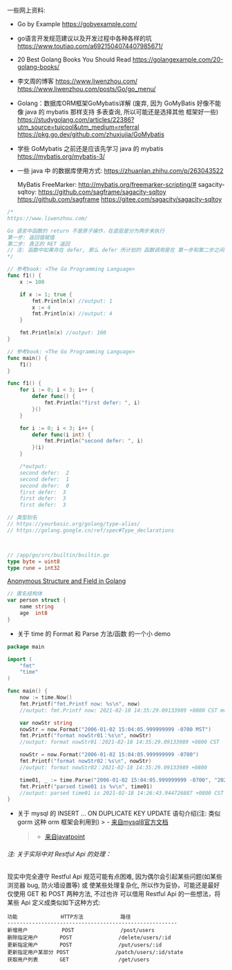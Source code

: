 

一些网上资料:

- Go by Example
	https://gobyexample.com/

- go语言开发规范建议以及开发过程中各种各样的坑
	https://www.toutiao.com/a6921504074407985671/

- 20 Best Golang Books You Should Read
	https://golangexample.com/20-golang-books/

- 李文周的博客
	https://www.liwenzhou.com/
	https://www.liwenzhou.com/posts/Go/go_menu/


- Golang：数据库ORM框架GoMybatis详解 (废弃, 因为 GoMyBatis 好像不能像 java
		的 mybatis 那样支持 多表查询, 所以可能还是选择其他 框架好一些)
  https://studygolang.com/articles/22386?utm_source=tuicool&utm_medium=referral
	https://pkg.go.dev/github.com/zhuxiujia/GoMybatis

-	学些 GoMybatis 之前还是应该先学习 java 的 mybatis
	https://mybatis.org/mybatis-3/


- 一些 java 中 的数据库使用方式:
	https://zhuanlan.zhihu.com/p/263043522

	MyBatis FreeMarker: http://mybatis.org/freemarker-scripting/#
	sagacity-sqltoy: https://github.com/sagframe/sagacity-sqltoy
                   https://github.com/sagframe
                   https://gitee.com/sagacity/sagacity-sqltoy





```go
/*
https://www.liwenzhou.com/

Go 语言中函数的 return 不是原子操作，在底层是分为两步来执行
第一步: 返回值赋值
第二步: 真正的 RET 返回
// 注: 函数中如果存在 defer, 那么 defer 所计划的 函数调用是在 第一步和第二步之间执行
*/

```


```go
// 参考book: <The Go Programming Language>
func f1() {
	x := 100

	if x := 1; true {
		fmt.Println(x) //output: 1
		x := 4
		fmt.Println(x) //output: 4
	}

	fmt.Println(x) //output: 100
}
```


```go
// 参考book: <The Go Programming Language>
func main() {
	f1()
}

func f1() {
	for i := 0; i < 3; i++ {
		defer func() {
			fmt.Println("first defer: ", i)
		}()
	}

	for i := 0; i < 3; i++ {
		defer func(i int) {
			fmt.Println("second defer: ", i)
		}(i)
	}

	/*output:
	second defer:  2
	second defer:  1
	second defer:  0
	first defer:  3
	first defer:  3
	first defer:  3
```


```go
// 类型别名
// https://yourbasic.org/golang/type-alias/
// https://golang.google.cn/ref/spec#Type_declarations



// /app/go/src/builtin/builtin.go
type byte = uint8
type rune = int32


```


[Anonymous Structure and Field in Golang](https://www.geeksforgeeks.org/anonymous-structure-and-field-in-golang/#:~:text=In%20Go%20language%2C%20you%20are%20allowed%20to%20create,%3A%3D%20struct%20%7B%20%2F%2F%20fields%20%7D%20%7B%2F%2F%20Field_values%7D)
```go
// 匿名结构体
var person struct {
	name string
	age  int8
}
```


- 关于 time 的 Format 和 Parse 方法/函数 的一个小 demo
```go
package main

import (
	"fmt"
	"time"
)

func main() {
	now := time.Now()
	fmt.Printf("fmt.Printf now: %s\n", now)
	//output: fmt.Printf now: 2021-02-18 14:35:29.09133989 +0800 CST m=+0.000043098

	var nowStr string
	nowStr = now.Format("2006-01-02 15:04:05.999999999 -0700 MST")
	fmt.Printf("format nowStr01：%s\n", nowStr)
	//output: format nowStr01：2021-02-18 14:35:29.09133989 +0800 CST

	nowStr = now.Format("2006-01-02 15:04:05.999999999 -0700")
	fmt.Printf("format nowStr02：%s\n", nowStr)
	//output: format nowStr02：2021-02-18 14:35:29.09133989 +0800

	time01, _ := time.Parse("2006-01-02 15:04:05.999999999 -0700", "2021-02-18 14:26:43.944726887 +0800")
	fmt.Printf("parsed time01 is %v\n", time01)
	//output: parsed time01 is 2021-02-18 14:26:43.944726887 +0800 CST
}

```

- 关于 mysql 的 INSERT ... ON DUPLICATE KEY UPDATE 语句介绍(注: 类似 gorm 这种 orm 框架会利用到)
		> - [来自mysql8官方文档](https://dev.mysql.com/doc/refman/8.0/en/insert-on-duplicate.html)
    > - [来自javatpoint](https://www.javatpoint.com/mysql-insert-on-duplicate-key-update#:~:text=The%20Insert%20on%20Duplicate%20Key%20Update%20statement%20is,column%2C%20then%20updation%20of%20the%20existing%20row%20occurs.)



###### 注: 关于实际中对 Restful Api 的处理：
现实中完全遵守 Restful Api 规范可能有点困难, 因为偶尔会引起某些问题(如某些浏览器 bug, 防火墙设置等)
或 使某些处理复杂化, 所以作为妥协，可能还是最好仅使用 GET 和  POST 两种方法, 不过也许
可以借用 Restful Api 的一些想法，将某些 Api 定义成类似如下这种方式:
```text
功能              HTTP方法            路径
-------------------------------------------------------
新增用户           POST               /post/users
删除指定用户       POST               /delete/users/:id
更新指定用户       POST               /put/users/:id
更新指定用户某部分 POST               /patch/users/:id/state
获取用户列表       GET                /get/users
```




















